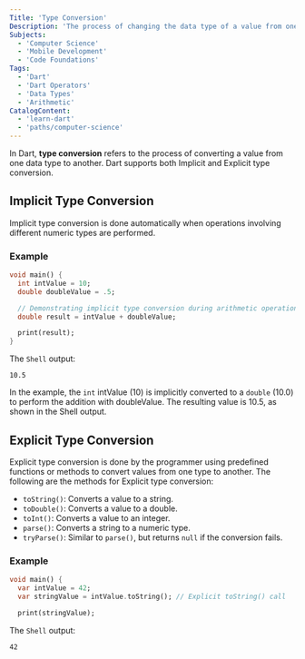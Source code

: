 ```yaml
---
Title: 'Type Conversion'
Description: 'The process of changing the data type of a value from one type to another.'
Subjects:
  - 'Computer Science'
  - 'Mobile Development'
  - 'Code Foundations'
Tags:
  - 'Dart'
  - 'Dart Operators'
  - 'Data Types'
  - 'Arithmetic'
CatalogContent:
  - 'learn-dart'
  - 'paths/computer-science'
---
```


In Dart, **type conversion** refers to the process of converting a value from one data type to another. Dart supports both Implicit and Explicit type conversion.

## Implicit Type Conversion

Implicit type conversion is done automatically when operations involving different numeric types are performed.

### Example

```dart
void main() {
  int intValue = 10;
  double doubleValue = .5;

  // Demonstrating implicit type conversion during arithmetic operation
  double result = intValue + doubleValue;

  print(result);
}
```

The `Shell` output:

```shell
10.5
```

In the example, the `int` intValue (10) is implicitly converted to a `double` (10.0) to perform the addition with doubleValue. The resulting value is 10.5, as shown in the Shell output.

## Explicit Type Conversion

Explicit type conversion is done by the programmer using predefined functions or methods to convert values from one type to another. The following are the methods for Explicit type conversion:

- `toString()`: Converts a value to a string.
- `toDouble()`: Converts a value to a double.
- `toInt()`: Converts a value to an integer.
- `parse()`: Converts a string to a numeric type.
- `tryParse()`: Similar to `parse()`, but returns `null` if the conversion fails.

### Example

```dart
void main() {
  var intValue = 42;
  var stringValue = intValue.toString(); // Explicit toString() call

  print(stringValue);
```

The `Shell` output:

```shell
42
```
